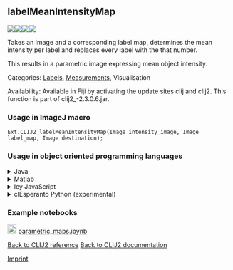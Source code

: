 ## labelMeanIntensityMap
<img src="images/mini_empty_logo.png"/><img src="images/mini_empty_logo.png"/><img src="images/mini_clijx_logo.png"/><img src="images/mini_cle_logo.png"/>

Takes an image and a corresponding label map, determines the mean intensity per label and replaces every label with the that number.

This results in a parametric image expressing mean object intensity.

Categories: [Labels](https://clij.github.io/clij2-docs/reference__label), [Measurements](https://clij.github.io/clij2-docs/reference__measurement), Visualisation

Availability: Available in Fiji by activating the update sites clij and clij2.
This function is part of clij2_-2.3.0.6.jar.

### Usage in ImageJ macro
```
Ext.CLIJ2_labelMeanIntensityMap(Image intensity_image, Image label_map, Image destination);
```


### Usage in object oriented programming languages



<details>

<summary>
Java
</summary>
<pre class="highlight">// init CLIJ and GPU
import net.haesleinhuepf.clij2.CLIJ2;
import net.haesleinhuepf.clij.clearcl.ClearCLBuffer;
CLIJ2 clij2 = CLIJ2.getInstance();

// get input parameters
ClearCLBuffer intensity_image = clij2.push(intensity_imageImagePlus);
ClearCLBuffer label_map = clij2.push(label_mapImagePlus);
destination = clij2.create(intensity_image);
</pre>

<pre class="highlight">
// Execute operation on GPU
clij2.labelMeanIntensityMap(intensity_image, label_map, destination);
</pre>

<pre class="highlight">
// show result
destinationImagePlus = clij2.pull(destination);
destinationImagePlus.show();

// cleanup memory on GPU
clij2.release(intensity_image);
clij2.release(label_map);
clij2.release(destination);
</pre>

</details>



<details>

<summary>
Matlab
</summary>
<pre class="highlight">% init CLIJ and GPU
clij2 = init_clatlab();

% get input parameters
intensity_image = clij2.pushMat(intensity_image_matrix);
label_map = clij2.pushMat(label_map_matrix);
destination = clij2.create(intensity_image);
</pre>

<pre class="highlight">
% Execute operation on GPU
clij2.labelMeanIntensityMap(intensity_image, label_map, destination);
</pre>

<pre class="highlight">
% show result
destination = clij2.pullMat(destination)

% cleanup memory on GPU
clij2.release(intensity_image);
clij2.release(label_map);
clij2.release(destination);
</pre>

</details>



<details>

<summary>
Icy JavaScript
</summary>
<pre class="highlight">// init CLIJ and GPU
importClass(net.haesleinhuepf.clicy.CLICY);
importClass(Packages.icy.main.Icy);

clij2 = CLICY.getInstance();

// get input parameters
intensity_image_sequence = getSequence();
intensity_image = clij2.pushSequence(intensity_image_sequence);
label_map_sequence = getSequence();
label_map = clij2.pushSequence(label_map_sequence);
destination = clij2.create(intensity_image);
</pre>

<pre class="highlight">
// Execute operation on GPU
clij2.labelMeanIntensityMap(intensity_image, label_map, destination);
</pre>

<pre class="highlight">
// show result
destination_sequence = clij2.pullSequence(destination)
Icy.addSequence(destination_sequence);
// cleanup memory on GPU
clij2.release(intensity_image);
clij2.release(label_map);
clij2.release(destination);
</pre>

</details>



<details>

<summary>
clEsperanto Python (experimental)
</summary>
<pre class="highlight">import pyclesperanto_prototype as cle

cle.label_mean_intensity_map(intensity_image, label_map, destination)

</pre>



</details>





### Example notebooks
<a href="https://github.com/clEsperanto/pyclesperanto_prototype/tree/master/demo/tissues/parametric_maps.ipynb"><img src="images/language_python.png" height="20"/></a> [parametric_maps.ipynb](https://github.com/clEsperanto/pyclesperanto_prototype/tree/master/demo/tissues/parametric_maps.ipynb)  


[Back to CLIJ2 reference](https://clij.github.io/clij2-docs/reference)
[Back to CLIJ2 documentation](https://clij.github.io/clij2-docs)

[Imprint](https://clij.github.io/imprint)
